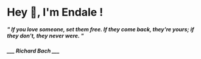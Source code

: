 <h1 title="head"> Hey 👋, I'm Endale !</h1>

**<h5><i>" If you love someone, set them free. If they come back, they're yours; if they don't, they never were. "</i></h5>**

*<b>___ Richard Bach ___</b>*

